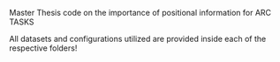 Master Thesis code on the importance of positional information for ARC TASKS

All datasets and configurations utilized are provided inside each of the respective folders!

